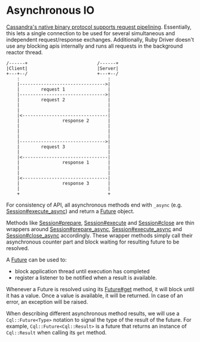 # Asynchronous IO

[Cassandra's native binary protocol supports request pipelining](https://github.com/apache/cassandra/blob/trunk/doc/native_protocol_v1.spec#L117). Essentially, this lets a single connection to be used for several simultaneous and independent request/response exchanges. Additionally, Ruby Driver doesn't use any blocking apis internally and runs all requests in the background reactor thread.

```ditaa
/------+                          /------+
|Client|                          |Server|
+---+--/                          +---+--/
    :                                 :
    |-------------------------------->|
    |        request 1                |
    |-------------------------------->|
    |        request 2                |
    |                                 |
    |                                 |
    |<--------------------------------|
    |                response 2       |
    |                                 |
    |                                 |
    |                                 |
    |-------------------------------->|
    |        request 3                |
    |                                 |
    |<--------------------------------|
    |                response 1       |
    |                                 |
    |                                 |
    |<--------------------------------|
    |                response 3       |
    |                                 |
    +                                 +
```

For consistency of API, all asynchronous methods end with `_async` (e.g. [Session#execute_async](/api/session/#execute_async-instance_method)) and return a [Future](/api/future/) object.

Methods like [Session#prepare](/api/session/#prepare-instance_method), [Session#execute](/api/session/#execute-instance_method) and [Session#close](/api/session/#close-instance_method) are thin wrappers around [Session#prepare_async](/api/session/#prepare_async-instance_method), [Session#execute_async](/api/session/#execute_async-instance_method) and [Session#close_async](/api/session/#close_async-instance_method) accordingly. These wrapper methods simply call their asynchronous counter part and block waiting for resulting future to be resolved.

A [Future](/api/future/) can be used to:

  * block application thread until execution has completed
  * register a listener to be notified when a result is available.

Whenever a Future is resolved using its [Future#get](/api/future/#get-instance_method) method, it will block until it has a value. Once a value is available, it will be returned. In case of an error, an exception will be raised.

When describing different asynchronous method results, we will use a `Cql::Future<Type>` notation to signal the type of the result of the future. For example, `Cql::Future<Cql::Result>` is a future that returns an instance of `Cql::Result` when calling its `get` method.

